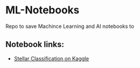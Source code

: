 # ML-Notebooks
Repo to save Machince Learning and AI notebooks to

## Notebook links:
- [Stellar Classification on Kaggle](https://www.kaggle.com/code/leog123/stellar-classification?scriptVersionId=254811138)
